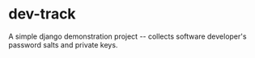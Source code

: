 dev-track
=========

A simple django demonstration project -- collects software developer's password salts and private keys.
